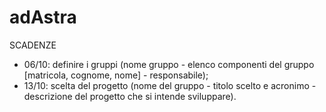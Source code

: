 # adAstra
SCADENZE
- 06/10: definire i gruppi (nome gruppo - elenco componenti del gruppo [matricola, cognome, nome] - responsabile);
- 13/10: scelta del progetto (nome del gruppo - titolo scelto e acronimo - descrizione del progetto che si intende sviluppare).
